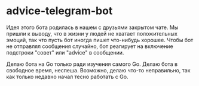 ﻿# advice-telegram-bot

Идея этого бота родилась в нашем с друзьями закрытом чате.
Мы пришли к выводу, что в жизни у людей не хватает положительных эмоций, так что пусть бот иногда пишет что-нибудь
хорошее.
Чтобы бот не отправлял сообщения случайно, бот реагирует на включение подстроки "совет" или "advice" в сообщении.

Делаю бота на Go только ради изучения самого Go.
Делаю бота в свободное время, неспеша.
Возможно, делаю что-то неправильно, так как только недавно начал тесно работать с Go.
